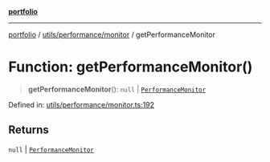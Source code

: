 [**portfolio**](../../../../README.md)

***

[portfolio](../../../../modules.md) / [utils/performance/monitor](../README.md) / getPerformanceMonitor

# Function: getPerformanceMonitor()

> **getPerformanceMonitor**(): `null` \| [`PerformanceMonitor`](../classes/PerformanceMonitor.md)

Defined in: [utils/performance/monitor.ts:192](https://github.com/tnorlund/Portfolio/blob/0c7990123b9ff5f0106dafbd50a92a0be74c2953/portfolio/utils/performance/monitor.ts#L192)

## Returns

`null` \| [`PerformanceMonitor`](../classes/PerformanceMonitor.md)
